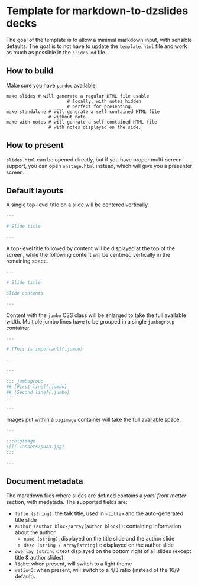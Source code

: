 # Template for markdown-to-dzslides decks

The goal of the template is to allow a minimal markdown input, with
sensible defaults. The goal is to not have to update the `template.html`
file and work as much as possible in the `slides.md` file.

## How to build

Make sure you have `pandoc` available.

    make slides # will generate a regular HTML file usable
                           # locally, with notes hidden
                           # perfect for presenting.
    make standalone # will generate a self-contained HTML file
                    # without note.
    make with-notes # will genrate a self-contained HTML file
                    # with notes displayed on the side.

## How to present

`slides.html` can be opened directly, but if you have proper multi-screen
support, you can open `onstage.html` instead, which will give you a presenter
screen.

## Default layouts

A single top-level title on a slide will be centered vertically.

```markdown
---

# Slide title

---
```

A top-level title followed by content will be displayed at the top of the screen,
while the following content will be centered vertically in the remaining space.

```markdown
---

# Slide title

Slide contents

---
```

Content with the `jumbo` CSS class will be enlarged to take the full available width.
Multiple jumbo lines have to be grouped in a single `jumbogroup` container.

```markdown
---

# [This is important]{.jumbo}

---
```

```markdown
---

::: jumbogroup
## [First line]{.jumbo}
## [Second line]{.jumbo}
:::

---
```

Images put within a `bigimage` container will take the full available space.

```markdown
---

:::bigimage
![](./assets/puna.jpg)
:::

---
```

## Document metadata

The markdown files where slides are defined contains a _yaml front matter_ section, with
medatada. The supported fields are:

- `title (string)`: the talk title, used in `<title>` and the auto-generated title slide
- `author (author block/array[author block])`: containing information about the author
  - `name (string)`: displayed on the title slide and the author slide
  - `desc (string / array[string])`: displayed on the author slide
- `overlay (string)`: text displayed on the bottom right of all slides (except title & author slides).
- `light`: when present, will switch to a light theme
- `ratio43`: when present, will switch to a 4/3 ratio (instead of the 16/9 default).
